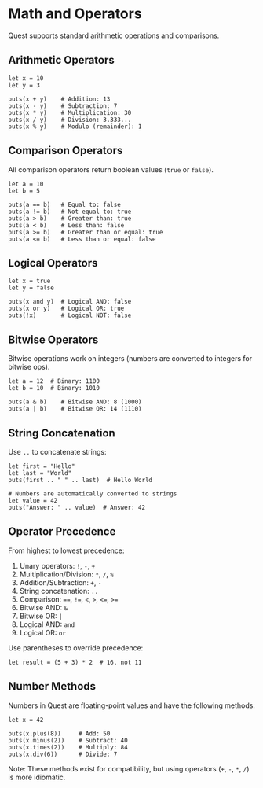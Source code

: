 # Math and Operators

Quest supports standard arithmetic operations and comparisons.

## Arithmetic Operators

```quest
let x = 10
let y = 3

puts(x + y)    # Addition: 13
puts(x - y)    # Subtraction: 7
puts(x * y)    # Multiplication: 30
puts(x / y)    # Division: 3.333...
puts(x % y)    # Modulo (remainder): 1
```

## Comparison Operators

All comparison operators return boolean values (`true` or `false`).

```quest
let a = 10
let b = 5

puts(a == b)   # Equal to: false
puts(a != b)   # Not equal to: true
puts(a > b)    # Greater than: true
puts(a < b)    # Less than: false
puts(a >= b)   # Greater than or equal: true
puts(a <= b)   # Less than or equal: false
```

## Logical Operators

```quest
let x = true
let y = false

puts(x and y)  # Logical AND: false
puts(x or y)   # Logical OR: true
puts(!x)       # Logical NOT: false
```

## Bitwise Operators

Bitwise operations work on integers (numbers are converted to integers for bitwise ops).

```quest
let a = 12  # Binary: 1100
let b = 10  # Binary: 1010

puts(a & b)    # Bitwise AND: 8 (1000)
puts(a | b)    # Bitwise OR: 14 (1110)
```

## String Concatenation

Use `..` to concatenate strings:

```quest
let first = "Hello"
let last = "World"
puts(first .. " " .. last)  # Hello World

# Numbers are automatically converted to strings
let value = 42
puts("Answer: " .. value)  # Answer: 42
```

## Operator Precedence

From highest to lowest precedence:

1. Unary operators: `!`, `-`, `+`
2. Multiplication/Division: `*`, `/`, `%`
3. Addition/Subtraction: `+`, `-`
4. String concatenation: `..`
5. Comparison: `==`, `!=`, `<`, `>`, `<=`, `>=`
6. Bitwise AND: `&`
7. Bitwise OR: `|`
8. Logical AND: `and`
9. Logical OR: `or`

Use parentheses to override precedence:

```quest
let result = (5 + 3) * 2  # 16, not 11
```

## Number Methods

Numbers in Quest are floating-point values and have the following methods:

```quest
let x = 42

puts(x.plus(8))     # Add: 50
puts(x.minus(2))    # Subtract: 40
puts(x.times(2))    # Multiply: 84
puts(x.div(6))      # Divide: 7
```

Note: These methods exist for compatibility, but using operators (`+`, `-`, `*`, `/`) is more idiomatic.
